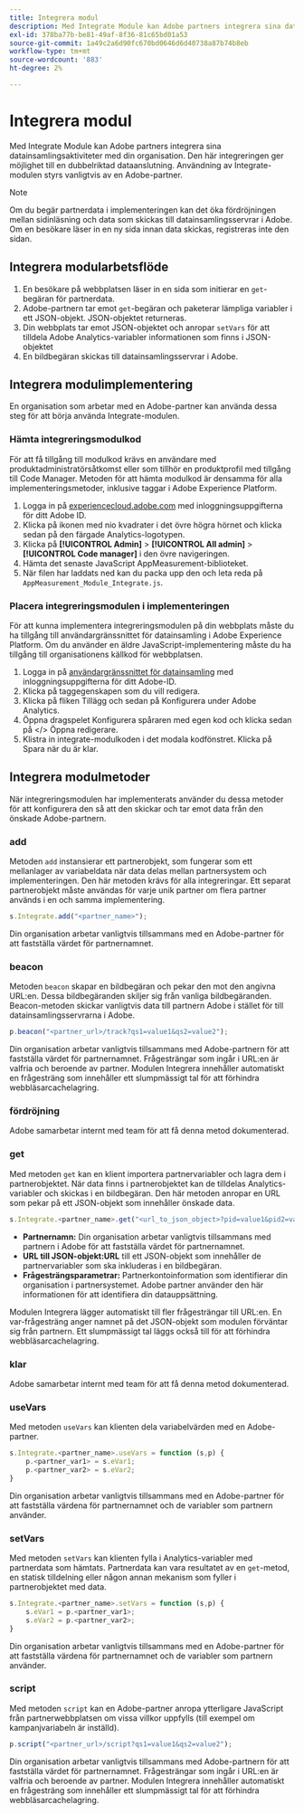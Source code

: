 ```yaml
---
title: Integrera modul
description: Med Integrate Module kan Adobe partners integrera sina datainsamlingsaktiviteter med din organisation.
exl-id: 378ba77b-be81-49af-8f36-81c65bd01a53
source-git-commit: 1a49c2a6d90fc670bd0646d6d40738a87b74b8eb
workflow-type: tm+mt
source-wordcount: '883'
ht-degree: 2%

---
```


# Integrera modul

Med Integrate Module kan Adobe partners integrera sina datainsamlingsaktiviteter med din organisation. Den här integreringen ger möjlighet till en dubbelriktad dataanslutning. Användning av Integrate-modulen styrs vanligtvis av en Adobe-partner.

>[!NOTE]
>
>Om du begär partnerdata i implementeringen kan det öka fördröjningen mellan sidinläsning och data som skickas till datainsamlingsservrar i Adobe. Om en besökare läser in en ny sida innan data skickas, registreras inte den sidan.

## Integrera modularbetsflöde

1. En besökare på webbplatsen läser in en sida som initierar en `get`-begäran för partnerdata.
2. Adobe-partnern tar emot `get`-begäran och paketerar lämpliga variabler i ett JSON-objekt. JSON-objektet returneras.
3. Din webbplats tar emot JSON-objektet och anropar `setVars` för att tilldela Adobe Analytics-variabler informationen som finns i JSON-objektet
4. En bildbegäran skickas till datainsamlingsservrar i Adobe.

## Integrera modulimplementering

En organisation som arbetar med en Adobe-partner kan använda dessa steg för att börja använda Integrate-modulen.

### Hämta integreringsmodulkod

För att få tillgång till modulkod krävs en användare med produktadministratörsåtkomst eller som tillhör en produktprofil med tillgång till Code Manager. Metoden för att hämta modulkod är densamma för alla implementeringsmetoder, inklusive taggar i Adobe Experience Platform.

1. Logga in på [experiencecloud.adobe.com](https://experiencecloud.adobe.com) med inloggningsuppgifterna för ditt Adobe ID.
1. Klicka på ikonen med nio kvadrater i det övre högra hörnet och klicka sedan på den färgade Analytics-logotypen.
1. Klicka på **[!UICONTROL Admin]** > **[!UICONTROL All admin]** > **[!UICONTROL Code manager]** i den övre navigeringen.
1. Hämta det senaste JavaScript AppMeasurement-biblioteket.
1. När filen har laddats ned kan du packa upp den och leta reda på `AppMeasurement_Module_Integrate.js`.

### Placera integreringsmodulen i implementeringen

För att kunna implementera integreringsmodulen på din webbplats måste du ha tillgång till användargränssnittet för datainsamling i Adobe Experience Platform. Om du använder en äldre JavaScript-implementering måste du ha tillgång till organisationens källkod för webbplatsen.

1. Logga in på [användargränssnittet för datainsamling](https://experience.adobe.com/data-collection) med inloggningsuppgifterna för ditt Adobe-ID.
1. Klicka på taggegenskapen som du vill redigera.
1. Klicka på fliken Tillägg och sedan på Konfigurera under Adobe Analytics.
1. Öppna dragspelet Konfigurera spåraren med egen kod och klicka sedan på &lt;/> Öppna redigerare.
1. Klistra in integrate-modulkoden i det modala kodfönstret. Klicka på Spara när du är klar.

## Integrera modulmetoder

När integreringsmodulen har implementerats använder du dessa metoder för att konfigurera den så att den skickar och tar emot data från den önskade Adobe-partnern.

### add

Metoden `add` instansierar ett partnerobjekt, som fungerar som ett mellanlager av variabeldata när data delas mellan partnersystem och implementeringen. Den här metoden krävs för alla integreringar. Ett separat partnerobjekt måste användas för varje unik partner om flera partner används i en och samma implementering.

```JavaScript
s.Integrate.add("<partner_name>");
```

Din organisation arbetar vanligtvis tillsammans med en Adobe-partner för att fastställa värdet för partnernamnet.

### beacon

Metoden `beacon` skapar en bildbegäran och pekar den mot den angivna URL:en. Dessa bildbegäranden skiljer sig från vanliga bildbegäranden. Beacon-metoden skickar vanligtvis data till partnern Adobe i stället för till datainsamlingsservrarna i Adobe.

```JavaScript
p.beacon("<partner_url>/track?qs1=value1&qs2=value2");
```

Din organisation arbetar vanligtvis tillsammans med Adobe-partnern för att fastställa värdet för partnernamnet. Frågesträngar som ingår i URL:en är valfria och beroende av partner. Modulen Integrera innehåller automatiskt en frågesträng som innehåller ett slumpmässigt tal för att förhindra webbläsarcachelagring.

### fördröjning

Adobe samarbetar internt med team för att få denna metod dokumenterad.

### get

Med metoden `get` kan en klient importera partnervariabler och lagra dem i partnerobjektet. När data finns i partnerobjektet kan de tilldelas Analytics-variabler och skickas i en bildbegäran. Den här metoden anropar en URL som pekar på ett JSON-objekt som innehåller önskade data.

```JavaScript
s.Integrate.<partner_name>.get("<url_to_json_object>?pid=value1&pid2=value2");
```

* **Partnernamn:** Din organisation arbetar vanligtvis tillsammans med partnern i Adobe för att fastställa värdet för partnernamnet.
* **URL till JSON-objekt:URL** till ett JSON-objekt som innehåller de partnervariabler som ska inkluderas i en bildbegäran.
* **Frågesträngsparametrar:** Partnerkontoinformation som identifierar din organisation i partnersystemet. Adobe partner använder den här informationen för att identifiera din datauppsättning.

Modulen Integrera lägger automatiskt till fler frågesträngar till URL:en. En var-frågesträng anger namnet på det JSON-objekt som modulen förväntar sig från partnern. Ett slumpmässigt tal läggs också till för att förhindra webbläsarcachelagring.

### klar

Adobe samarbetar internt med team för att få denna metod dokumenterad.

### useVars

Med metoden `useVars` kan klienten dela variabelvärden med en Adobe-partner.

```JavaScript
s.Integrate.<partner_name>.useVars = function (s,p) {
    p.<partner_var1> = s.eVar1;
    p.<partner_var2> = s.eVar2;
}
```

Din organisation arbetar vanligtvis tillsammans med en Adobe-partner för att fastställa värdena för partnernamnet och de variabler som partnern använder.

### setVars

Med metoden `setVars` kan klienten fylla i Analytics-variabler med partnerdata som hämtats. Partnerdata kan vara resultatet av en `get`-metod, en statisk tilldelning eller någon annan mekanism som fyller i partnerobjektet med data.

```JavaScript
s.Integrate.<partner_name>.setVars = function (s,p) {
    s.eVar1 = p.<partner_var1>;
    s.eVar2 = p.<partner_var2>;
}
```

Din organisation arbetar vanligtvis tillsammans med en Adobe-partner för att fastställa värdena för partnernamnet och de variabler som partnern använder.

### script

Med metoden `script` kan en Adobe-partner anropa ytterligare JavaScript från partnerwebbplatsen om vissa villkor uppfylls (till exempel om kampanjvariabeln är inställd).

```JavaScript
p.script("<partner_url>/script?qs1=value1&qs2=value2");
```

Din organisation arbetar vanligtvis tillsammans med Adobe-partnern för att fastställa värdet för partnernamnet. Frågesträngar som ingår i URL:en är valfria och beroende av partner. Modulen Integrera innehåller automatiskt en frågesträng som innehåller ett slumpmässigt tal för att förhindra webbläsarcachelagring.
